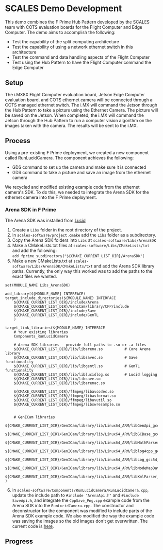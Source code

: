 # SCALES Demo Development

This demo combines the F Prime Hub Pattern developed by the SCALES team with COTS evaluation boards for the Flight Computer and Edge Computer. The demo aims to accomplish the following:

- Test the capability of the split computing architecture
- Test the capability of using a network ethernet switch in this architecture
- Test the command and data handling aspects of the Flight Computer
- Test using the Hub Pattern to have the Flight Computer command the Edge Computer

## Setup

The i.MX8X Flight Computer evaluation board, Jetson Edge Computer evaluation board, and COTS ethernet camera will be connected through a COTS managed ethernet switch. The i.MX will command the Jetson through the Hub Pattern to take a picture using the Ethernet Camera. The picture will be saved on the Jetson. When completed, the i.MX will command the Jetson through the Hub Pattern to run a computer vision algorithm on the images taken with the camera. The results will be sent to the i.MX.

## Process

Using a pre-existing F Prime deployment, we created a new component called RunLucidCamera. The component achieves the following:

- GDS command to set up the camera and make sure it is connected
- GDS command to take a picture and save an image from the ethernet camera

We recycled and modified existing example code from the ethernet camera's SDK. To do this, we needed to integrate the Arena SDK for the ethernet camera into the F Prime deployment. 

### Arena SDK in F Prime

The Arena SDK was installed from [Lucid](https://thinklucid.com/downloads-hub/)

1. Create a `Libs` folder in the root directory of the project.
2. In `scales-software/project.cmake` add the `Libs` folder as a subdirectory.
3. Copy the Arena SDK folders into `Libs` at `scales-software/Libs/ArenaSDK`
4. Make a CMakeLists.txt files at `scales-software/Libs/CMakeLists/txt` and add the following: `add_fprime_subdirectory("${CMAKE_CURRENT_LIST_DIR}/ArenaSDK")`
5. Make a new CMakeLists.txt at `scales-software/Libs/ArenaSDK/CMakeLists/txt` and add the Arena SDK library paths. Currently, the only way this worked was to add the paths to the exact files we wanted. 

```
set(MODULE_NAME Libs_ArenaSDK)

add_library(${MODULE_NAME} INTERFACE)
target_include_directories(${MODULE_NAME} INTERFACE
	${CMAKE_CURRENT_LIST_DIR}/include/Arena
	${CMAKE_CURRENT_LIST_DIR}/GenICam/library/CPP/include
	${CMAKE_CURRENT_LIST_DIR}/include/Save
	${CMAKE_CURRENT_LIST_DIR}/include/GenTL
	)

target_link_libraries(${MODULE_NAME} INTERFACE
    # Your existing libraries
    Components_RunLucidCamera
    
    # Arena SDK libraries - provide full paths to .so or .a files
    ${CMAKE_CURRENT_LIST_DIR}/lib/libarena.so          # Core Arena library
    ${CMAKE_CURRENT_LIST_DIR}/lib/libsavec.so          # Save functionality
    ${CMAKE_CURRENT_LIST_DIR}/lib/libgentl.so          # GenTL functionality
    ${CMAKE_CURRENT_LIST_DIR}/lib/liblucidlog.so       # Lucid logging
	${CMAKE_CURRENT_LIST_DIR}/lib/libsave.so
	${CMAKE_CURRENT_LIST_DIR}/lib/libarenac.so

	${CMAKE_CURRENT_LIST_DIR}/ffmpeg/libavcodec.so
	${CMAKE_CURRENT_LIST_DIR}/ffmpeg/libavformat.so
	${CMAKE_CURRENT_LIST_DIR}/ffmpeg/libavutil.so
	${CMAKE_CURRENT_LIST_DIR}/ffmpeg/libswresample.so


    # GenICam libraries
    ${CMAKE_CURRENT_LIST_DIR}/GenICam/library/lib/Linux64_ARM/libGenApi_gcc54_v3_3_LUCID.so
    ${CMAKE_CURRENT_LIST_DIR}/GenICam/library/lib/Linux64_ARM/libGCBase_gcc54_v3_3_LUCID.so
    ${CMAKE_CURRENT_LIST_DIR}/GenICam/library/lib/Linux64_ARM/libMathParser_gcc54_v3_3_LUCID.so
    ${CMAKE_CURRENT_LIST_DIR}/GenICam/library/lib/Linux64_ARM/liblog4cpp_gcc54_v3_3_LUCID.so
    ${CMAKE_CURRENT_LIST_DIR}/GenICam/library/lib/Linux64_ARM/libLog_gcc54_v3_3_LUCID.so
    ${CMAKE_CURRENT_LIST_DIR}/GenICam/library/lib/Linux64_ARM/libNodeMapData_gcc54_v3_3_LUCID.so
    ${CMAKE_CURRENT_LIST_DIR}/GenICam/library/lib/Linux64_ARM/libXmlParser_gcc54_v3_3_LUCID.so
)
```

6. In `scales-software/Components/RunLucidCamera/RunLucidCamera.cpp`, update the include path to `#include "ArenaApi.h"` and `#include SaveApi.h`, and integrate the `CppSave_Png.cpp` example code from the Arena SDK into the `RunLucidCamera.cpp`. The constructor and deconstructor for the component was modified to include parts of the Arena SDK example code. We also modified the way the example code was saving the images so the old images don't get overwritten. The current code is [here](https://github.com/BroncoSpace-Lab/scales-software/blob/kdizzy-ArenaWorking/Components/RunLucidCamera/RunLucidCamera.cpp). 



## Progress